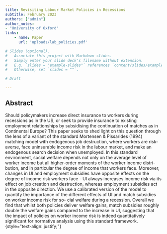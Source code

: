 ```yaml
---
title: Revisiting Labour Market Policies in Recessions
subtitle: February 2023
authors: ["admin"]
author_notes: 
- "University of Oxford"
links: 
    - name: Paper
      url: 'uploads/lab_policies.pdf'

# Slides (optional).
#   Associate this project with Markdown slides.
#   Simply enter your slide deck's filename without extension.
#   E.g. `slides = "example-slides"` references `content/slides/example-slides.md`.
#   Otherwise, set `slides = ""`.

# Draft

---
```


## **Abstract**

Should policymakers increase direct insurance to workers during recessions as in the US, or seek to provide insurance to existing employment relationships by subsidising the continuation of matches as in Continental Europe? This paper seeks to shed light on this question through the lens of a variant of the standard Mortensen & Pissarides (1994) matching model with endogenous job destruction, where workers are risk-averse, face uninsurable income risk in the labour market, and make an endogenous search decision when unemployed. In this standard environment, social welfare depends not only on the average level of worker income but all higher-order moments of the worker income distri- bution, and in particular the degree of income that workers face. Moreover, changes in UI and employment subsidies have opposite effects on the degree of income risk workers face - UI always increases income risk via its effect on job creation and destruction, whereas employment subsidies act in the opposite direction. We use a calibrated version of the model to quantify the importance of the different effects of UI and match subsidies on worker income risk for so- cial welfare during a recession. Overall we find that whilst both policies deliver welfare gains, match subsidies roughly double the welfare gains compared to the increase in UI, suggesting that the impact of policies on worker income risk is indeed quantitatively significant for normative analysis using this standard framework.
{style="text-align: justify;"}
